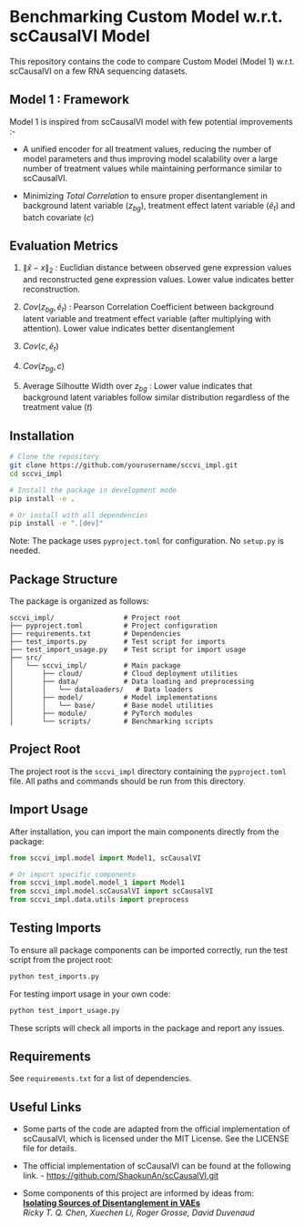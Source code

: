 # Benchmarking Custom Model w.r.t. scCausalVI Model

This repository contains the code to compare Custom Model (Model 1) w.r.t. scCausalVI on a few RNA sequencing datasets.

## Model 1 : Framework

Model 1 is inspired from scCausalVI model with few potential improvements :-

- A unified encoder for all treatment values, reducing the number of model parameters and thus improving model scalability over a large number of treatment values while maintaining performance similar to scCausalVI.

- Minimizing *Total Correlation* to ensure proper disentanglement in background latent variable ($z_{bg}$), treatment effect latent variable ($\tilde e_{t}$) and batch covariate ($c$)

## Evaluation Metrics

1. $\| \hat{x} - x \|_2$ : Euclidian distance between observed gene expression values and reconstructed gene expression values. Lower value indicates better reconstruction.

2. $Cov(z_{bg}, \tilde e_{t})$ : Pearson Correlation Coefficient between background latent variable and treatment effect variable (after multiplying with attention). Lower value indicates better disentanglement

3. $Cov(c, \tilde e_{t})$

4. $Cov(z_{bg}, c)$

5. Average Silhoutte Width over $z_{bg}$ : Lower value indicates that background latent variables follow similar distribution regardless of the treatment value ($t$)

## Installation

```bash
# Clone the repository
git clone https://github.com/yourusername/sccvi_impl.git
cd sccvi_impl

# Install the package in development mode
pip install -e .

# Or install with all dependencies
pip install -e ".[dev]"
```

Note: The package uses `pyproject.toml` for configuration. No `setup.py` is needed.

## Package Structure

The package is organized as follows:

```
sccvi_impl/                 # Project root
├── pyproject.toml          # Project configuration
├── requirements.txt        # Dependencies
├── test_imports.py         # Test script for imports
├── test_import_usage.py    # Test script for import usage
├── src/
│   └── sccvi_impl/         # Main package
│       ├── cloud/          # Cloud deployment utilities
│       ├── data/           # Data loading and preprocessing
│       │   └── dataloaders/   # Data loaders
│       ├── model/          # Model implementations
│       │   └── base/       # Base model utilities
│       ├── module/         # PyTorch modules
│       └── scripts/        # Benchmarking scripts
```

## Project Root

The project root is the `sccvi_impl` directory containing the `pyproject.toml` file. All paths and commands should be run from this directory.

## Import Usage

After installation, you can import the main components directly from the package:

```python
from sccvi_impl.model import Model1, scCausalVI

# Or import specific components
from sccvi_impl.model.model_1 import Model1
from sccvi_impl.model.scCausalVI import scCausalVI
from sccvi_impl.data.utils import preprocess
```

## Testing Imports

To ensure all package components can be imported correctly, run the test script from the project root:

```bash
python test_imports.py
```

For testing import usage in your own code:

```bash
python test_import_usage.py
```

These scripts will check all imports in the package and report any issues.

## Requirements

See `requirements.txt` for a list of dependencies.

## Useful Links

- Some parts of the code are adapted from the official implementation of scCausalVI, which is licensed under the MIT License. See the LICENSE file for details.
- The official implementation of scCausalVI can be found at the following link. - https://github.com/ShaokunAn/scCausalVI.git

- Some components of this project are informed by ideas from:  
[**Isolating Sources of Disentanglement in VAEs**](https://arxiv.org/abs/1802.04942)  
*Ricky T. Q. Chen, Xuechen Li, Roger Grosse, David Duvenaud*
